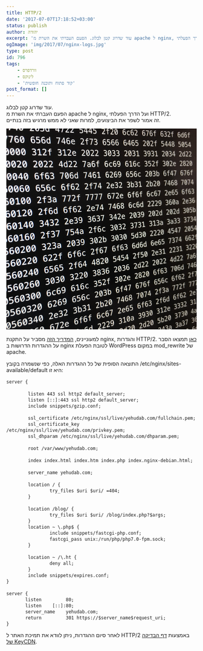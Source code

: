 ```yaml
---
title: HTTP/2
date: '2017-07-07T17:18:52+03:00'
status: publish
author: יהודה
excerpt: 'עוד שדרוג קטן לבלוג. הפעם העברתי את השרת מ apache ל nginx, ועל הדרך הפעלתי HTTP/2. זה אמור לשפר את הביצועים, למרות שאני לא ממש מרגיש בזה בנתיים.'
ogImage: 'img/2017/07/nginx-logs.jpg'
type: post
id: 796
tags:
    - וורדפרס
    - לינוקס
    - 'קוד פתוח ותוכנה חופשית'
post_format: []
---
```

עוד שדרוג קטן לבלוג.  
הפעם העברתי את השרת מ apache ל nginx, ועל הדרך הפעלתי HTTP/2.  
זה אמור לשפר את הביצועים, למרות שאני לא ממש מרגיש בזה בנתיים.

![Hex dump of nginx logs](/img/2017/07/nginx-logs.jpg)

למעוניינים, [המדריך הזה](https://www.digitalocean.com/community/tutorials/how-to-set-up-nginx-with-http-2-support-on-ubuntu-16-04) מסביר על התקנת nginx, והגדרות HTTP/2. [כאן](http://nginxlibrary.com/wordpress-permalinks/) תמצאו הסבר על ההגדרות הדרושות ב nginx לטובת הפעלת WordPress במקום mod\_rewrite של apache.

התוצאה הסופית של כל ההגדרות האלה, כפי שנשמרה בקובץ ‎/etc/nginx/sites-available/default היא זו:

```nginx
server {

        listen 443 ssl http2 default_server;
        listen [::]:443 ssl http2 default_server;
        include snippets/gzip.conf;

        ssl_certificate /etc/nginx/ssl/live/yehudab.com/fullchain.pem;
        ssl_certificate_key /etc/nginx/ssl/live/yehudab.com/privkey.pem;
        ssl_dhparam /etc/nginx/ssl/live/yehudab.com/dhparam.pem;

        root /var/www/yehudab.com;

        index index.html index.htm index.php index.nginx-debian.html;

        server_name yehudab.com;

        location / {
                try_files $uri $uri/ =404;
        }

        location /blog/ {
                try_files $uri $uri/ /blog/index.php?$args;
        }
        location ~ \.php$ {
                include snippets/fastcgi-php.conf;
                fastcgi_pass unix:/run/php/php7.0-fpm.sock;
        }

        location ~ /\.ht {
                deny all;
        }
        include snippets/expires.conf;
}

server {
       listen         80;
       listen    [::]:80;
       server_name    yehudab.com;
       return         301 https://$server_name$request_uri;
}
```

לאחר סיום ההגדרות, ניתן לוודא את תמיכת האתר ל HTTP/2 באמצעות [דף הבדיקה של KeyCDN](https://tools.keycdn.com/http2-test).
